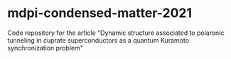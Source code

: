 # mdpi-condensed-matter-2021
Code repository for the article "Dynamic structure associated to polaronic tunneling in cuprate superconductors as a quantum Kuramoto synchronization problem"
